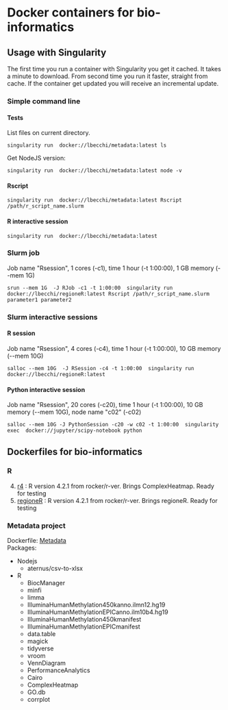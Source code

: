 # Docker containers for bio-informatics



##  Usage with Singularity
The first time you run a container with Singularity you get it cached. It takes a minute to download.
From second time you run it faster, straight from cache.
If the container get updated you will receive an incremental update.

### Simple command line
#### Tests
List files on current directory.
```
singularity run  docker://lbecchi/metadata:latest ls
```
Get NodeJS version:
```
singularity run  docker://lbecchi/metadata:latest node -v
```
#### Rscript
```
singularity run  docker://lbecchi/metadata:latest Rscript  /path/r_script_name.slurm
```
#### R interactive session
```
singularity run  docker://lbecchi/metadata:latest 
```
### Slurm job
Job name "Rsession", 1 cores (-c1), time 1 hour (-t 1:00:00), 1 GB memory (--mem 1G)
```
srun --mem 1G  -J RJob -c1 -t 1:00:00  singularity run  docker://lbecchi/regioneR:latest Rscript /path/r_script_name.slurm parameter1 parameter2
```

### Slurm interactive sessions
#### R session
Job name "Rsession", 4 cores (-c4), time 1 hour (-t 1:00:00), 10 GB memory (--mem 10G)
```
salloc --mem 10G  -J RSession -c4 -t 1:00:00  singularity run  docker://lbecchi/regioneR:latest
```
#### Python interactive session
Job name "Rsession", 20 cores (-c20), time 1 hour (-t 1:00:00), 10 GB memory (--mem 10G), node name "c02" (-c02)
```
salloc --mem 10G -J PythonSession -c20 -w c02 -t 1:00:00  singularity exec  docker://jupyter/scipy-notebook python
```


##  Dockerfiles for bio-informatics

### R

4. [r4](./r4) : R version 4.2.1 from rocker/r-ver. Brings ComplexHeatmap. Ready for testing
4. [regioneR](./regioneR) : R version 4.2.1 from rocker/r-ver. Brings regioneR. Ready for testing


### Metadata project
Dockerfile: [Metadata](./metadata)  
Packages:
* Nodejs
    * aternus/csv-to-xlsx 
* R
    * BiocManager 
    * minfi
    * limma
    * IlluminaHumanMethylation450kanno.ilmn12.hg19
    * IlluminaHumanMethylationEPICanno.ilm10b4.hg19
    * IlluminaHumanMethylation450kmanifest
    * IlluminaHumanMethylationEPICmanifest
    * data.table
    * magick
    * tidyverse
    * vroom
    * VennDiagram
    * PerformanceAnalytics
    * Cairo
    * ComplexHeatmap
    * GO.db
    * corrplot
